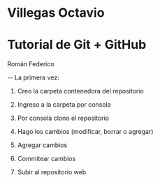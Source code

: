 # Villegas Octavio
# Tutorial de Git + GitHub

Román Federico

-- La primera vez:

1) Creo la carpeta contenedora del repositorio

2) Ingreso a la carpeta por consola

3) Por consola clono el repositorio

4) Hago los cambios (modificar, borrar o agregar)

5) Agregar cambios

6) Commitear cambios

7) Subir al repositorio web
